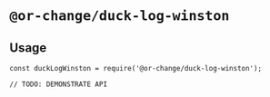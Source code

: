 # `@or-change/duck-log-winston`



## Usage

```
const duckLogWinston = require('@or-change/duck-log-winston');

// TODO: DEMONSTRATE API
```
